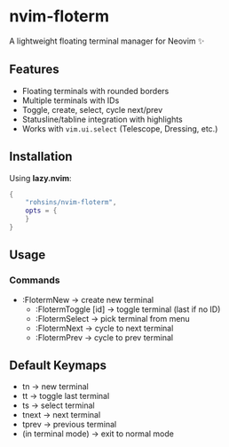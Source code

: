 # nvim-floterm

A lightweight floating terminal manager for Neovim ✨

## Features
- Floating terminals with rounded borders
- Multiple terminals with IDs
- Toggle, create, select, cycle next/prev
- Statusline/tabline integration with highlights
- Works with `vim.ui.select` (Telescope, Dressing, etc.)

## Installation

Using **lazy.nvim**:

```lua
{
    "rohsins/nvim-floterm",
    opts = {
    }
}
```

## Usage
### Commands
- :FlotermNew → create new terminal
    - :FlotermToggle [id] → toggle terminal (last if no ID)
    - :FlotermSelect → pick terminal from menu
    - :FlotermNext → cycle to next terminal
    - :FlotermPrev → cycle to prev terminal

## Default Keymaps
- <leader>tn → new terminal
- <leader>tt → toggle last terminal
- <leader>ts → select terminal
- <leader>tnext → next terminal
- <leader>tprev → previous terminal
- <esc><esc> (in terminal mode) → exit to normal mode

